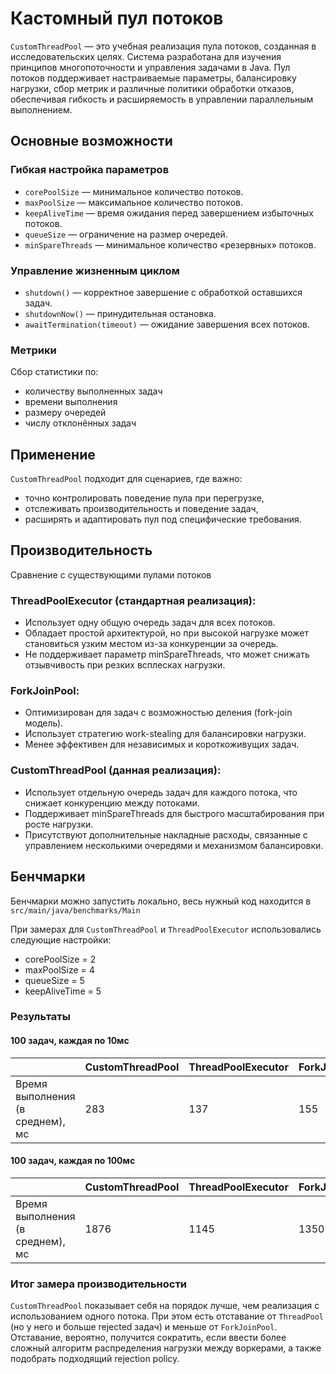 # Кастомный пул потоков

`CustomThreadPool` — это учебная реализация пула потоков, созданная в исследовательских целях. Система разработана для
изучения принципов многопоточности и управления задачами в Java. Пул потоков поддерживает настраиваемые параметры,
балансировку нагрузки, сбор метрик и различные политики обработки отказов, обеспечивая гибкость и расширяемость в
управлении параллельным выполнением.

## Основные возможности

### Гибкая настройка параметров

- `corePoolSize` — минимальное количество потоков.
- `maxPoolSize` — максимальное количество потоков.
- `keepAliveTime` — время ожидания перед завершением избыточных потоков.
- `queueSize` — ограничение на размер очередей.
- `minSpareThreads` — минимальное количество «резервных» потоков.

### Управление жизненным циклом

- `shutdown()` — корректное завершение с обработкой оставшихся задач.
- `shutdownNow()` — принудительная остановка.
- `awaitTermination(timeout)` — ожидание завершения всех потоков.

### Метрики

Сбор статистики по:

- количеству выполненных задач
- времени выполнения
- размеру очередей
- числу отклонённых задач

## Применение

`CustomThreadPool` подходит для сценариев, где важно:

- точно контролировать поведение пула при перегрузке,
- отслеживать производительность и поведение задач,
- расширять и адаптировать пул под специфические требования.

## Производительность

Сравнение с существующими пулами потоков

### ThreadPoolExecutor (стандартная реализация):

- Использует одну общую очередь задач для всех потоков.
- Обладает простой архитектурой, но при высокой нагрузке может становиться узким местом из-за конкуренции за очередь.
- Не поддерживает параметр minSpareThreads, что может снижать отзывчивость при резких всплесках нагрузки.

### ForkJoinPool:

- Оптимизирован для задач с возможностью деления (fork-join модель).
- Использует стратегию work-stealing для балансировки нагрузки.
- Менее эффективен для независимых и короткоживущих задач.

### CustomThreadPool (данная реализация):

- Использует отдельную очередь задач для каждого потока, что снижает конкуренцию между потоками.
- Поддерживает minSpareThreads для быстрого масштабирования при росте нагрузки.
- Присутствуют дополнительные накладные расходы, связанные с управлением несколькими очередями и механизмом
  балансировки.

## Бенчмарки

Бенчмарки можно запустить локально, весь нужный код находится в `src/main/java/benchmarks/Main`

При замерах для `CustomThreadPool` и `ThreadPoolExecutor` использовались следующие настройки:

- corePoolSize = 2
- maxPoolSize = 4
- queueSize = 5
- keepAliveTime = 5

### Результаты

#### 100 задач, каждая по 10мс

|                                  | CustomThreadPool | ThreadPoolExecutor | ForkJoinPool | SingleThreadExecutor |
|----------------------------------|------------------|--------------------|--------------|----------------------| 
| Время выполнения (в среднем), мс | 283              | 137                | 155          | 1214                 |

#### 100 задач, каждая по 100мс

|                                  | CustomThreadPool | ThreadPoolExecutor | ForkJoinPool | SingleThreadExecutor |
|----------------------------------|------------------|--------------------|--------------|----------------------| 
| Время выполнения (в среднем), мс | 1876             | 1145               | 1350         | 10396                |                  

### Итог замера производительности

`CustomThreadPool` показывает себя на порядок лучше, чем реализация с использованием одного потока. 
При этом есть отставание от `ThreadPool` (но у него и больше rejected задач) и меньше от `ForkJoinPool`.
Отставание, вероятно, получится сократить, если ввести более сложный алгоритм распределения нагрузки между воркерами, а также подобрать подходящий rejection policy.
